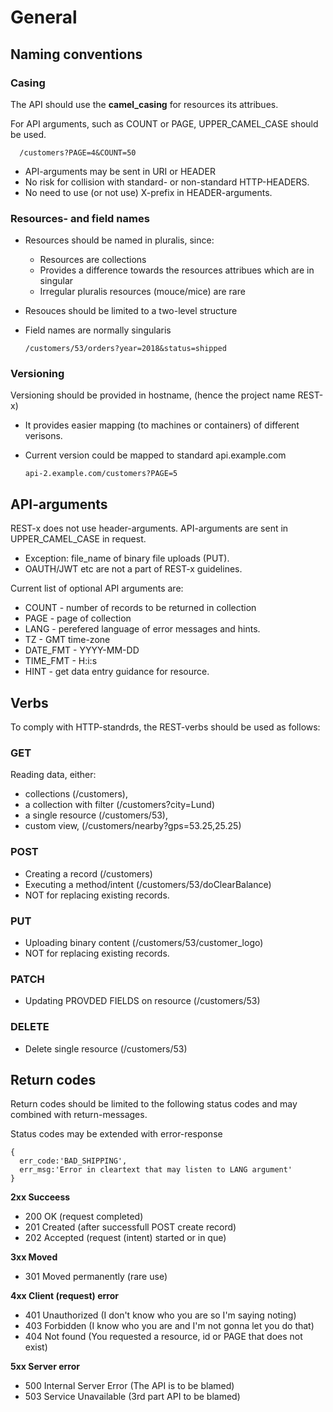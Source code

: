 # General

## Naming conventions

### Casing
The API should use the __camel_casing__ for resources its attribues.

For API arguments, such as COUNT or PAGE, UPPER_CAMEL_CASE should be used.
    
      /customers?PAGE=4&COUNT=50

* API-arguments may be sent in URI or HEADER
* No risk for collision with standard- or non-standard HTTP-HEADERS.
* No need to use (or not use) X-prefix in HEADER-arguments.

### Resources- and field names
* Resources should be named in pluralis, since:
  * Resources are collections
  * Provides a difference towards the resources attribues which are in singular
  * Irregular pluralis resources (mouce/mice) are rare
* Resouces should be limited to a two-level structure
* Field names are normally singularis

      /customers/53/orders?year=2018&status=shipped

### Versioning
Versioning should be provided in hostname, (hence the project name REST-x)
* It provides easier mapping (to machines or containers) of different verisons.
* Current version could be mapped to standard api.example.com

      api-2.example.com/customers?PAGE=5

## API-arguments
REST-x does not use header-arguments. API-arguments are sent in UPPER_CAMEL_CASE in request.
* Exception: file_name of binary file uploads (PUT).
* OAUTH/JWT etc are not a part of REST-x guidelines.

Current list of optional API arguments are:
* COUNT - number of records to be returned in collection
* PAGE - page of collection
* LANG - perefered language of error messages and hints.
* TZ - GMT time-zone
* DATE_FMT - YYYY-MM-DD
* TIME_FMT - H:i:s
* HINT - get data entry guidance for resource.

## Verbs
To comply with HTTP-standrds, the REST-verbs should be used as follows:

### GET
Reading data, either:
* collections (/customers),
* a collection with filter (/customers?city=Lund)
* a single resource (/customers/53), 
* custom view, (/customers/nearby?gps=53.25,25.25)

### POST
* Creating a record (/customers)
* Executing a method/intent (/customers/53/doClearBalance)
* NOT for replacing existing records.

### PUT
* Uploading binary content (/customers/53/customer_logo)
* NOT for replacing existing records.

### PATCH
* Updating PROVDED FIELDS on resource (/customers/53)

### DELETE
* Delete single resource (/customers/53)

## Return codes
Return codes should be limited to the following status codes and may combined with return-messages.

Status codes may be extended with error-response

    {
      err_code:'BAD_SHIPPING',
      err_msg:'Error in cleartext that may listen to LANG argument'
    }

__2xx Succeess__
* 200 OK (request completed)
* 201 Created (after successfull POST create record)
* 202 Accepted (request (intent) started or in que)

__3xx Moved__ 
* 301 Moved permanently (rare use)

__4xx Client (request) error__
* 401 Unauthorized (I don't know who you are so I'm saying noting)
* 403 Forbidden (I know who you are and I'm not gonna let you do that)
* 404 Not found (You requested a resource, id or PAGE that does not exist)

__5xx Server error__
* 500 Internal Server Error (The API is to be blamed)
* 503 Service Unavailable (3rd part API to be blamed)
